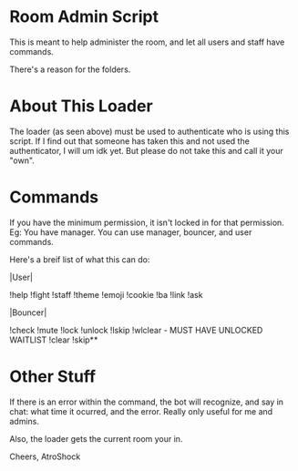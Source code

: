 Room Admin Script
=====
This is meant to help administer the room, and let all users and staff have commands.

There's a reason for the folders.

About This Loader
==

The loader (as seen above) must be used to authenticate who is using this script.
If I find out that someone has taken this and not used the authenticator, I will um idk yet. But please do not take this and call it your "own".

Commands
==

If you have the minimum permission, it isn't locked in for that permission. Eg: You have manager. You can use manager, bouncer, and user commands.

Here's a breif list of what this can do:

|User|

!help
!fight
!staff
!theme
!emoji
!cookie
!ba
!link
!ask

|Bouncer|

!check
!mute
!lock
!unlock
!lskip
!wlclear - MUST HAVE UNLOCKED WAITLIST 
!clear
!skip**

Other Stuff
==
If there is an error within the command, the bot will recognize, and say in chat: what time it ocurred, and the error. Really only useful for me and admins.

Also, the loader gets the current room your in.

Cheers,
AtroShock

